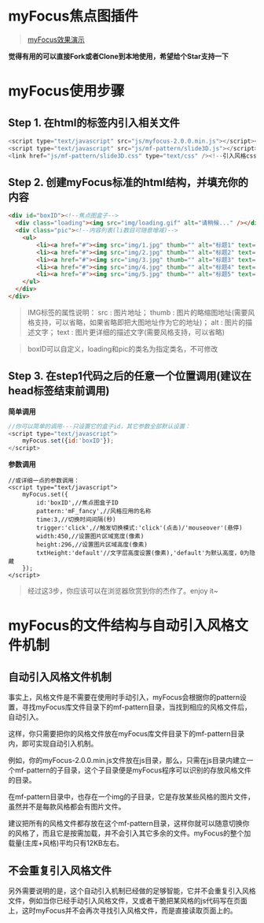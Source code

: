 # myFocus焦点图插件

>[myFocus效果演示](http://logan70.github.io/myFocus "myFocus效果演示")

**觉得有用的可以直接Fork或者Clone到本地使用，希望给个Star支持一下**

# myFocus使用步骤

## Step 1. 在html的标签内引入相关文件

```js
<script type="text/javascript" src="js/myfocus-2.0.0.min.js"></script><!--引入myFocus库-->
<script type="text/javascript" src="js/mf-pattern/slide3D.js"></script><!--引入风格js文件-->
<link href="js/mf-pattern/slide3D.css" type="text/css" /><!--引入风格css文件-->
```

## Step 2. 创建myFocus标准的html结构，并填充你的内容

```html
<div id="boxID"><!--焦点图盒子-->
  <div class="loading"><img src="img/loading.gif" alt="请稍候..." /></div><!--载入画面(可删除)-->
  <div class="pic"><!--内容列表(li数目可随意增减)-->
  	<ul>
        <li><a href="#"><img src="img/1.jpg" thumb="" alt="标题1" text="详细描述1" /></a></li>
        <li><a href="#"><img src="img/2.jpg" thumb="" alt="标题2" text="详细描述2" /></a></li>
        <li><a href="#"><img src="img/3.jpg" thumb="" alt="标题3" text="详细描述3" /></a></li>
        <li><a href="#"><img src="img/4.jpg" thumb="" alt="标题4" text="详细描述4" /></a></li>
        <li><a href="#"><img src="img/5.jpg" thumb="" alt="标题5" text="详细描述5" /></a></li>
  	</ul>
  </div>
</div>
```

>IMG标签的属性说明：
>src : 图片地址；
>thumb : 图片的略缩图地址(需要风格支持，可以省略，如果省略即把大图地址作为它的地址)；
>alt : 图片的描述文字；
>text : 图片更详细的描述文字(需要风格支持，可以省略)

>boxID可以自定义，loading和pic的类名为指定类名，不可修改

## Step 3. 在step1代码之后的任意一个位置调用(建议在head标签结束前调用)

**简单调用**

```js
//你可以简单的调用---只设置它的盒子id，其它参数全部默认设置：
<script type="text/javascript">
	myFocus.set({id:'boxID'});
</script>
```

**参数调用**

```jis
//或详细一点的参数调用：
<script type="text/javascript">
	myFocus.set({
	    id:'boxID',//焦点图盒子ID
	    pattern:'mF_fancy',//风格应用的名称
	    time:3,//切换时间间隔(秒)
	    trigger:'click',//触发切换模式:'click'(点击)/'mouseover'(悬停)
	    width:450,//设置图片区域宽度(像素)
	    height:296,//设置图片区域高度(像素)
	    txtHeight:'default'//文字层高度设置(像素),'default'为默认高度，0为隐藏
	});
</script>
```

>经过这3步，你应该可以在浏览器欣赏到你的杰作了。enjoy it~

# myFocus的文件结构与自动引入风格文件机制

## 自动引入风格文件机制

事实上，风格文件是不需要在使用时手动引入，myFocus会根据你的pattern设置，寻找myFocus库文件目录下的mf-pattern目录，当找到相应的风格文件后，自动引入。

这样，你只需要把你的风格文件放在myFocus库文件目录下的mf-pattern目录内，即可实现自动引入机制。

例如，你的myFocus-2.0.0.min.js文件放在js目录，那么，只需在js目录内建立一个mf-pattern的子目录，这个子目录便是myFocus程序可以识别的存放风格文件的目录。

在mf-pattern目录中，也存在一个img的子目录，它是存放某些风格的图片文件，虽然并不是每款风格都会有图片文件。

建议把所有的风格文件都存放在这个mf-pattern目录，这样你就可以随意切换你的风格了，而且它是按需加载，并不会引入其它多余的文件。myFocus的整个加载量(主库+风格)平均只有12KB左右。

## 不会重复引入风格文件

另外需要说明的是，这个自动引入机制已经做的足够智能，它并不会重复引入风格文件，例如当你已经手动引入风格文件，又或者干脆把某风格的js代码写在页面上，这时myFocus并不会再次寻找引入风格文件，而是直接读取页面上的。

